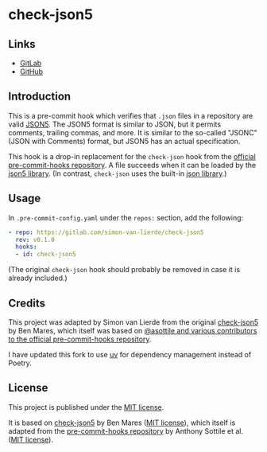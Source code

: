 # check-json5

## Links

- [GitLab](https://gitlab.com/simon-van-lierde/check-json5)
- [GitHub](https://github.com/simon-van-lierde/check-json5)

## Introduction

This is a pre-commit hook which verifies that `.json` files in a repository are valid [JSON5](https://json5.org/). The JSON5 format is similar to JSON, but it permits comments, trailing commas, and more. It is similar to the so-called "JSONC" (JSON with Comments) format, but JSON5 has an actual specification.

This hook is a drop-in replacement for the `check-json` hook from the [official pre-commit-hooks repository](https://pre-commit.com/hooks.html). A file succeeds when it can be loaded by the [json5 library](https://pypi.org/project/json5/). (In contrast, `check-json` uses the built-in [json library](https://docs.python.org/3/library/json.html).)

## Usage

In `.pre-commit-config.yaml` under the `repos:` section, add the following:

```yaml
- repo: https://gitlab.com/simon-van-lierde/check-json5
  rev: v0.1.0
  hooks:
  - id: check-json5
```

(The original `check-json` hook should probably be removed in case it is already included.)

## Credits

This project was adapted by Simon van Lierde from the original [check-json5](https://gitlab.com/bmares/check-json5) by Ben Mares, which itself was based on [@asottile and various contributors to the official pre-commit-hooks repository](https://github.com/pre-commit/pre-commit-hooks/commits/master/pre_commit_hooks/check_json.py).

I have updated this fork to use [uv](https://github.com/astral-sh/uv) for dependency management instead of Poetry.

## License

This project is published under the [MIT license](LICENSE).

It is based on [check-json5](https://gitlab.com/bmares/check-json5) by Ben Mares ([MIT license](https://gitlab.com/bmares/check-json5/-/blob/main/LICENSE)), which itself is adapted from the [pre-commit-hooks repository](https://github.com/pre-commit/pre-commit-hooks) by Anthony Sottile et al. ([MIT license](https://github.com/pre-commit/pre-commit-hooks/blob/main/LICENSE)).
